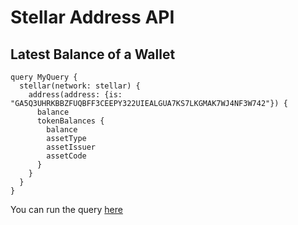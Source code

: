 # Stellar Address API


## Latest Balance of a Wallet

```
query MyQuery {
  stellar(network: stellar) {
    address(address: {is: "GA5Q3UHRKBBZFUQBFF3CEEPY322UIEALGUA7KS7LKGMAK7WJ4NF3W742"}) {
      balance
      tokenBalances {
        balance
        assetType
        assetIssuer
        assetCode
      }
    }
  }
}

```
You can run the query [here](https://ide.bitquery.io/latest-balance-of-stellar-wallet)